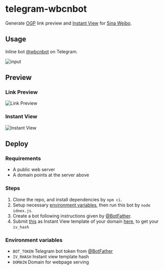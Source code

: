 # telegram-wbcnbot

Generate [OGP](http://ogp.me) link preview and [Instant View](https://instantview.telegram.org/) for [Sina Weibo](https://weibo.com).

## Usage

Inline bot [@wbcnbot](https://t.me/wbcnbot) on Telegram.

![input](https://user-images.githubusercontent.com/13914967/60383676-a0879700-9aa6-11e9-99b8-f01d598f5837.png)

## Preview

### Link Preview

![Link Preview](https://user-images.githubusercontent.com/13914967/60383683-c14fec80-9aa6-11e9-8ba3-7bad5fd68f32.png)

### Instant View

![Instant View](https://user-images.githubusercontent.com/13914967/60383965-0d049500-9aab-11e9-8753-7e9eab41b894.png)

## Deploy

### Requirements

- A public web server
- A domain points at the server above

### Steps

1. Clone the repo, and install dependencies by `npm ci`.
1. Setup necessary [environment variables](#environment-variables), then run this bot by `node idnex.js`.
1. Create a bot following instructions given by [@BotFather](https://t.me/botfather).
1. Submit [this](./rules.instantview) as Instant View template of your domain [here](https://instantview.telegram.org/my/), to get your `iv_hash`

### Environment variables

- `BOT_TOKEN` Telegram bot token from [@BotFather](https://t.me/botfather)
- `IV_RHASH` Instant view template hash
- `DOMAIN` Domain for webpage serving
